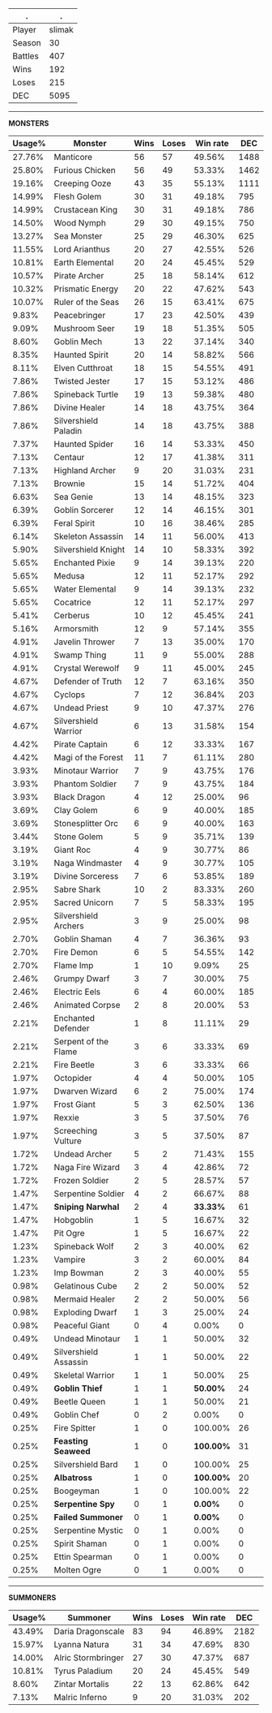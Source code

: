 .|.
|-|-
Player|slimak
Season|30
Battles|407
Wins|192
Loses|215
DEC|5095

---
**MONSTERS**

Usage%|Monster|Wins|Loses|Win rate|DEC|
-|-|-|-|-|-|
27.76%|Manticore|56|57|49.56%|1488|
25.80%|Furious Chicken|56|49|53.33%|1462|
19.16%|Creeping Ooze|43|35|55.13%|1111|
14.99%|Flesh Golem|30|31|49.18%|795|
14.99%|Crustacean King|30|31|49.18%|786|
14.50%|Wood Nymph|29|30|49.15%|750|
13.27%|Sea Monster|25|29|46.30%|625|
11.55%|Lord Arianthus|20|27|42.55%|526|
10.81%|Earth Elemental|20|24|45.45%|529|
10.57%|Pirate Archer|25|18|58.14%|612|
10.32%|Prismatic Energy|20|22|47.62%|543|
10.07%|Ruler of the Seas|26|15|63.41%|675|
9.83%|Peacebringer|17|23|42.50%|439|
9.09%|Mushroom Seer|19|18|51.35%|505|
8.60%|Goblin Mech|13|22|37.14%|340|
8.35%|Haunted Spirit|20|14|58.82%|566|
8.11%|Elven Cutthroat|18|15|54.55%|491|
7.86%|Twisted Jester|17|15|53.12%|486|
7.86%|Spineback Turtle|19|13|59.38%|480|
7.86%|Divine Healer|14|18|43.75%|364|
7.86%|Silvershield Paladin|14|18|43.75%|388|
7.37%|Haunted Spider|16|14|53.33%|450|
7.13%|Centaur|12|17|41.38%|311|
7.13%|Highland Archer|9|20|31.03%|231|
7.13%|Brownie|15|14|51.72%|404|
6.63%|Sea Genie|13|14|48.15%|323|
6.39%|Goblin Sorcerer|12|14|46.15%|301|
6.39%|Feral Spirit|10|16|38.46%|285|
6.14%|Skeleton Assassin|14|11|56.00%|413|
5.90%|Silvershield Knight|14|10|58.33%|392|
5.65%|Enchanted Pixie|9|14|39.13%|220|
5.65%|Medusa|12|11|52.17%|292|
5.65%|Water Elemental|9|14|39.13%|232|
5.65%|Cocatrice|12|11|52.17%|297|
5.41%|Cerberus|10|12|45.45%|241|
5.16%|Armorsmith|12|9|57.14%|355|
4.91%|Javelin Thrower|7|13|35.00%|170|
4.91%|Swamp Thing|11|9|55.00%|288|
4.91%|Crystal Werewolf|9|11|45.00%|245|
4.67%|Defender of Truth|12|7|63.16%|350|
4.67%|Cyclops|7|12|36.84%|203|
4.67%|Undead Priest|9|10|47.37%|276|
4.67%|Silvershield Warrior|6|13|31.58%|154|
4.42%|Pirate Captain|6|12|33.33%|167|
4.42%|Magi of the Forest|11|7|61.11%|280|
3.93%|Minotaur Warrior|7|9|43.75%|176|
3.93%|Phantom Soldier|7|9|43.75%|184|
3.93%|Black Dragon|4|12|25.00%|96|
3.69%|Clay Golem|6|9|40.00%|185|
3.69%|Stonesplitter Orc|6|9|40.00%|163|
3.44%|Stone Golem|5|9|35.71%|139|
3.19%|Giant Roc|4|9|30.77%|86|
3.19%|Naga Windmaster|4|9|30.77%|105|
3.19%|Divine Sorceress|7|6|53.85%|189|
2.95%|Sabre Shark|10|2|83.33%|260|
2.95%|Sacred Unicorn|7|5|58.33%|195|
2.95%|Silvershield Archers|3|9|25.00%|98|
2.70%|Goblin Shaman|4|7|36.36%|93|
2.70%|Fire Demon|6|5|54.55%|142|
2.70%|Flame Imp|1|10|9.09%|25|
2.46%|Grumpy Dwarf|3|7|30.00%|75|
2.46%|Electric Eels|6|4|60.00%|185|
2.46%|Animated Corpse|2|8|20.00%|53|
2.21%|Enchanted Defender|1|8|11.11%|29|
2.21%|Serpent of the Flame|3|6|33.33%|69|
2.21%|Fire Beetle|3|6|33.33%|66|
1.97%|Octopider|4|4|50.00%|105|
1.97%|Dwarven Wizard|6|2|75.00%|174|
1.97%|Frost Giant|5|3|62.50%|136|
1.97%|Rexxie|3|5|37.50%|76|
1.97%|Screeching Vulture|3|5|37.50%|87|
1.72%|Undead Archer|5|2|71.43%|155|
1.72%|Naga Fire Wizard|3|4|42.86%|72|
1.72%|Frozen Soldier|2|5|28.57%|57|
1.47%|Serpentine Soldier|4|2|66.67%|88|
1.47%|**Sniping Narwhal**|2|4|**33.33%**|61|
1.47%|Hobgoblin|1|5|16.67%|32|
1.47%|Pit Ogre|1|5|16.67%|22|
1.23%|Spineback Wolf|2|3|40.00%|62|
1.23%|Vampire|3|2|60.00%|84|
1.23%|Imp Bowman|2|3|40.00%|55|
0.98%|Gelatinous Cube|2|2|50.00%|52|
0.98%|Mermaid Healer|2|2|50.00%|56|
0.98%|Exploding Dwarf|1|3|25.00%|24|
0.98%|Peaceful Giant|0|4|0.00%|0|
0.49%|Undead Minotaur|1|1|50.00%|32|
0.49%|Silvershield Assassin|1|1|50.00%|22|
0.49%|Skeletal Warrior|1|1|50.00%|25|
0.49%|**Goblin Thief**|1|1|**50.00%**|24|
0.49%|Beetle Queen|1|1|50.00%|21|
0.49%|Goblin Chef|0|2|0.00%|0|
0.25%|Fire Spitter|1|0|100.00%|26|
0.25%|**Feasting Seaweed**|1|0|**100.00%**|31|
0.25%|Silvershield Bard|1|0|100.00%|25|
0.25%|**Albatross**|1|0|**100.00%**|20|
0.25%|Boogeyman|1|0|100.00%|22|
0.25%|**Serpentine Spy**|0|1|**0.00%**|0|
0.25%|**Failed Summoner**|0|1|**0.00%**|0|
0.25%|Serpentine Mystic|0|1|0.00%|0|
0.25%|Spirit Shaman|0|1|0.00%|0|
0.25%|Ettin Spearman|0|1|0.00%|0|
0.25%|Molten Ogre|0|1|0.00%|0|

---
**SUMMONERS**

Usage%|Summoner|Wins|Loses|Win rate|DEC|
-|-|-|-|-|-|
43.49%|Daria Dragonscale|83|94|46.89%|2182|
15.97%|Lyanna Natura|31|34|47.69%|830|
14.00%|Alric Stormbringer|27|30|47.37%|687|
10.81%|Tyrus Paladium|20|24|45.45%|549|
8.60%|Zintar Mortalis|22|13|62.86%|642|
7.13%|Malric Inferno|9|20|31.03%|202|
